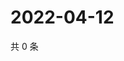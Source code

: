 # 2022-04-12

共 0 条

<!-- BEGIN WEIBO -->
<!-- 最后更新时间 Tue Apr 12 2022 10:59:01 GMT+0800 (China Standard Time) -->

<!-- END WEIBO -->
